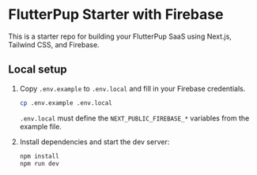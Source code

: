 # FlutterPup Starter with Firebase

This is a starter repo for building your FlutterPup SaaS using Next.js,
Tailwind CSS, and Firebase.

## Local setup

1. Copy `.env.example` to `.env.local` and fill in your Firebase
   credentials.

   ```bash
   cp .env.example .env.local
   ```

   `.env.local` must define the `NEXT_PUBLIC_FIREBASE_*` variables from the
   example file.

2. Install dependencies and start the dev server:

   ```bash
   npm install
   npm run dev
   ```

